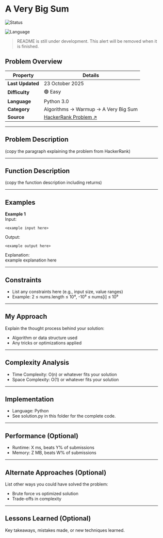 # A Very Big Sum

![Status](https://img.shields.io/badge/Status-Solved-brightgreen)
<!-- ![Status](https://img.shields.io/badge/Status-Unsolved-red) -->
![Language](https://img.shields.io/badge/Language-Python-blue)
<!-- ![Time Complexity](https://img.shields.io/badge/Time%20Complexity-O(n)-beige) -->
<!-- ![Space Complexity](https://img.shields.io/badge/Space%20Complexity-O(n)-9cf) -->

> README is still under development. This alert will be removed when it is finished.

## Problem Overview

| Property | Details |
|----------|---------|
| **Last Updated** | 23 October 2025 |
| **Difficulty** | 🟢 Easy |
| **Language** | Python 3.0 |
| **Category** | Algorithms → Warmup → A Very Big Sum |
| **Source** | [HackerRank Problem ↗](https://www.hackerrank.com/challenges/a-very-big-sum/problem) |

---

## Problem Description
(copy the paragraph explaining the problem from HackerRank)

---

## Function Description
(copy the function description including returns)

---

## Examples
**Example 1**  
Input: <br/>
```
<example input here>
```

Output: <br/>
```
<example output here>
```

Explanation: <br/>
example explanation here

---

## Constraints
* List any constraints here (e.g., input size, value ranges)
* Example: 2 ≤ nums.length ≤ 10⁴, -10⁹ ≤ nums[i] ≤ 10⁹

---

## My Approach
Explain the thought process behind your solution:
* Algorithm or data structure used
* Any tricks or optimizations applied

---

## Complexity Analysis
* Time Complexity: O(n) or whatever fits your solution
* Space Complexity: O(1) or whatever fits your solution

---

## Implementation
* Language: Python
* See solution.py in this folder for the complete code.

---

## Performance (Optional)
* Runtime: X ms, beats Y% of submissions
* Memory: Z MB, beats W% of submissions

---

## Alternate Approaches (Optional)
List other ways you could have solved the problem:
* Brute force vs optimized solution
* Trade-offs in complexity

---

## Lessons Learned (Optional)
Key takeaways, mistakes made, or new techniques learned.
